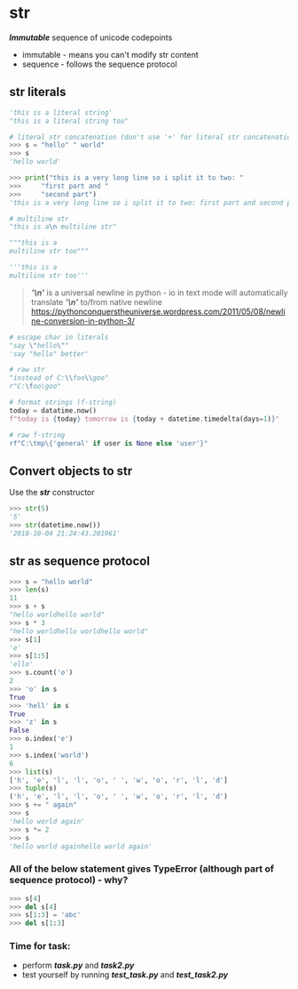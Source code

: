 # str
***Immutable*** sequence of unicode codepoints
- immutable - means you can't modify str content
- sequence - follows the sequence protocol
## str literals
```python
'this is a literal string'
"this is a literal string too"

# literal str concatenation (don't use '+' for literal str concatenation)
>>> s = "hello" " world"
>>> s
'hello world'

>>> print("this is a very long line so i split it to two: "
>>> 	"first part and "
>>> 	"second part")
'this is a very long line so i split it to two: first part and second part'

# multiline str
"this is a\n multiline str"

"""this is a
multiline str too"""

'''this is a
multiline str too'''
```

> ***'\n'*** is a universal newline in python - io in text mode will automatically translate ***'\n'*** to/from native newline
> https://pythonconquerstheuniverse.wordpress.com/2011/05/08/newline-conversion-in-python-3/
```python
# escape char in literals
"say \"hello\""
'say "hello" better'

# raw str
"instead of C:\\foo\\goo"
r"C:\foo\goo"
```
```python
# format strings (f-string)
today = datatime.now()
f"today is {today} tomorrow is {today + datetime.timedelta(days=1)}"

# raw f-string
rf"C:\tmp\{'general' if user is None else 'user'}"
```
## Convert objects to str
Use the ***str*** constructor
```python
>>> str(5)
'5'
>>> str(datetime.now())
'2018-10-04 21:24:43.201961'
```

## str as sequence protocol
```python
>>> s = "hello world"
>>> len(s)
11
>>> s + s
"hello worldhello world"
>>> s * 3
"hello worldhello worldhello world"
>>> s[1]
'e'
>>> s[1:5]
'ello'
>>> s.count('o')
2
>>> 'o' in s
True
>>> 'hell' in s
True
>>> 'z' in s
False
>>> o.index('e')
1
>>> s.index('world')
6
>>> list(s)
['h', 'e', 'l', 'l', 'o', ' ', 'w', 'o', 'r', 'l', 'd']
>>> tuple(s)
('h', 'e', 'l', 'l', 'o', ' ', 'w', 'o', 'r', 'l', 'd')
>>> s += " again"
>>> s
'hello world again'
>>> s *= 2
>>> s
'hello world againhello world again'
```
### All of the below statement gives TypeError (although part of sequence protocol) - why?
```python
>>> s[4]
>>> del s[4]
>>> s[1:3] = 'abc'
>>> del s[1:3]
```
### Time for task:
 - perform ***task.py*** and ***task2.py***
 - test yourself by running ***test_task.py*** and ***test_task2.py***
<!--stackedit_data:
eyJoaXN0b3J5IjpbLTE4NDc2MTQyMDksLTEwNTQwNDc3OTAsOD
IzMTYyNjM4LDgyMTg1NTUxOCwtMzE2MTI3NDY1LC0xMzY3Nzk2
MDA3LDE4MDM2MDM5NDhdfQ==
-->
